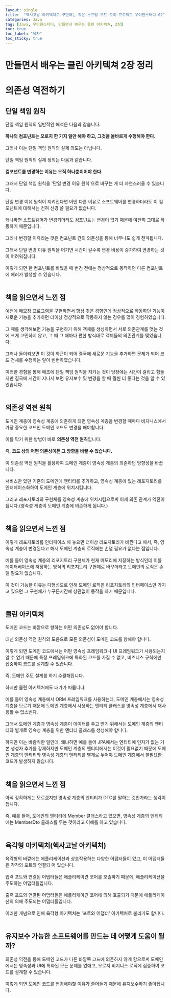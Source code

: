 ```yaml
---
layout: single
title:  "헥사고날-아키텍쳐로-구현하는-작은-스프링-부트-토이-프로젝트-우아한스터디-02"
categories: Java
tag: [Java, 우아한스터디, 만들면서 배우는 클린 아키텍쳐, 2장]
toc: true
toc_label: "목차"
toc_sticky: true
---
```


# 만들면서 배우는 클린 아키텍쳐 2장 정리
# 의존성 역전하기
## 단일 책임 원칙
단일 책임 원칙의 일반적인 해석은 다음과 같습니다.<br><br>
**하나의 컴포넌트는 오로지 한 가지 일만 해야 하고, 그것을 올바르게 수행해야 한다.**<br><br>
그러나 이는 단일 책임 원칙의 실제 의도는 아닙니다.<br><br>
단일 책임 원칙의 실제 정의는 다음과 같습니다.<br><br>
**컴포넌트를 변경하는 이유는 오직 하나뿐이어야 한다.**<br><br>
그래서 단일 책임 원칙을 '단일 변경 이유 원칙'으로 바꾸는 게 더 자연스러울 수 있습니다.<br><br>
단일 변경 이유 원칙이 지켜진다면 어떤 다른 이유로 소프트웨어를 변경하더라도 이 컴포넌트에 대해서는 전혀 신경 쓸 필요가 없습니다.<br><br>
왜냐하면 소프트웨어가 변경되더라도 컴포넌트는 변경이 없기 때문에 여전히 그대로 작동하기 때문입니다.<br><br>
그러나 변경할 이유라는 것은 컴포넌트 간의 의존성을 통해 너무나도 쉽게 전파됩니다.<br><br>
그래서 단일 변경 이유 원칙을 어기면 시간이 갈수록 변경 비용이 증가하여 변경하는 것이 어려워집니다.<br><br>
이렇게 되면 한 컴포넌트를 바꿨을 때 변경 전에는 정상적으로 동작하던 다른 컴포넌트에 에러가 발생할 수 있습니다.<br><br>

## 책을 읽으면서 느낀 점
예전에 메모장 프로그램을 구현하면서 항상 겪은 경험인데 정상적으로 작동하던 기능이 새로운 기능을 추가하면 더이상 정상적으로 작동하지 않는 경우를 많이 경험하였습니다.<br><br>
그 때를 생각해보면 기능을 구현하기 위해 객체를 생성하면서 서로 의존관계를 맺는 것에 크게 고민하지 않고, 그 때 그 때마다 편한 방식대로 객체들의 의존관계를 맺었습니다.<br><br>
그러나 돌이켜보면 이 것이 화근이 되어 결국에 새로운 기능을 추가하면 문제가 되어 코드 전체를 수정하는 일이 빈번하였습니다.<br><br>
이러한 경험을 통해 애초에 단일 책임 원칙을 지키는 것이 당장에는 시간이 걸리고 힘들지만 결국에 시간이 지나서 보면 유지보수 및 변경을 할 때 훨씬 더 좋다는 것을 알 수 있었습니다.<br><br>

## 의존성 역전 원칙
도메인 계층이 영속성 계층에 의존하게 되면 영속성 계층을 변경할 때마다 비지니스에서 가장 중요한 코드인 도메인 코드도 변경을 해야합니다.<br><br>
이를 막기 위한 방법이 바로 **의존성 역전 원칙**입니다.<br><br>
즉, **코드 상의 어떤 의존성이든 그 방향을 바꿀 수 있습니다.**<br><br>
이 의존성 역전 원칙을 활용하여 도메인 계층이 영속성 계층의 의존하던 방향성을 바꿉니다.<br><br>
서비스만 있던 기존의 도메인에 엔티티를 추가하고, 영속성 계층에 있는 레포지토리를 인터페이스화하여 도메인 계층에 위치시킵니다.<br><br>
그리고 레포지토리의 구현체를 영속성 계층에 위치시킴으로써 이제 의존 관계가 역전이 됩니다.(영속성 계층이 도메인 계층에 의존하게 됩니다.)<br><br>

## 책을 읽으면서 느낀 점
이렇게 레포지토리를 인터페이스 해 놓으면 더이상 리포지토리가 바뀐다고 해서, 즉, 영속성 계층이 변경된다고 해서 도메인 계층의 로직에는 손댈 필요가 없다는 점입니다.<br><br>
예를 들어 영속성 계층의 리포지토리 구현체가 현재 메모리에 저장하는 방식인데 이를 데이터베이스에 저장하는 방식의 리포지토리 구현체로 바꾸더라고 도메인의 로직은 손댈 필요가 없습니다.<br><br>
이 것이 가능한 이유는 다형성으로 인해 도메인 로직은 리포지토리의 인터페이스만 가지고 있으면 그 구현체가 누구든지간에 상관없이 동작을 하기 때문입니다.<br><br>

## 클린 아키텍처
도메인 코드는 바깥으로 향하는 어떤 의존성도 없어야 합니다.<br><br>
대신 의존성 역전 원칙의 도움으로 모든 의존성이 도메인 코드를 향해야 합니다.<br><br>
이렇게 되면 도메인 코드에서는 어떤 영속성 프레임워크나 UI 프레임워크가 사용되는지 알 수 없기 때문에 특정 프레임워크에 특화된 코드를 가질 수 없고, 비즈니스 규칙에만 집중하여 코드를 설계할 수 있습니다.<br><br>
즉, 도메인 주도 설계를 하기 수월해집니다.<br><br>
하지만 클린 아키텍처에도 대가가 따릅니다.<br><br>
예를 들어 영속성 계층에서 ORM 프레임워크를 사용하는데, 도메인 계층에서는 영속성 계층을 모르기 때문에 도메인 계층에서 사용하는 엔티티 클래스를 영속성 계층에서 재사용할 수 없스빈다.<br><br>
그래서 도메인 계층과 영속성 계층이 데이터를 주고 받기 위해서는 도메인 계층의 엔티티와 별개로 영속성 계층을 위한 엔티티 클래스를 생성해야 합니다.<br><br>
하지만 이는 바람직한 일인데, 왜냐하면 예를 들어 JPA에서는 엔티티에 인자가 없는 기본 생성자 추가를 강제하지만 도메인 계층의 엔티티에서는 이것이 필요없기 때문에 도메인 계층의 엔티티와 영속성 계층의 엔티티를 별개로 두어야 도메인 계층에서 불필요한 코드가 발생하지 않습니다.<br><br>

## 책을 읽으면서 느낀 점
아직 정확하게는 모르겠지만 영속성 계층의 엔티티가 DTO를 말하는 것인가라는 생각이 듭니다.<br><br>
즉, 예를 들어, 도메인의 엔티티에 Member 클래스라고 있으면, 영속성 계층의 엔티티에는 MemberDto 클래스를 두는 것이라고 이해를 하고 있습니다.<br><br>   

## 육각형 아키텍처(헥사고날 아키텍처)
육각형의 바깥에는 애플리케이션과 상호작용하는 다양한 어댑터들이 있고, 이 어댑터들은 각각의 포트와 연결되 어 있습니다.<br><br>
입력 포트와 연결된 어댑터들은 애플리케이견 코어를 호출하기 때문에, 애플리케이션을 주도하는 어댑터들입니다.<br><br>
출력 포드와 연결된 어댑터들은 애플리케이견 코어에 의해 호출되기 때문에 애플리케이션의 의해 주도되는 어댑터들입니다.<br><br>
이러한 개념으로 인해 육각형 아키텍처는 '포트와 어댑터' 아키텍처로 불리기도 합니다.<br><br>

## 유지보수 가능한 소프트웨어를 만드는 데 어떻게 도움이 될까?
의존성 역전을 통해 도메인 코드가 다른 바깥쪽 코드에 의존하지 않게 함으로써 도메인에서는 영속성과 UI에 특화된 모든 문제를 없애고, 오로지 비지니스 로직에 집중하여 코드를 설계할 수 있습니다.<br><br>
이렇게 되면 도메인 코드를 변경해야할 이유가 줄어들기 때문에 유지보수하기 좋아집니다.<br><br>
